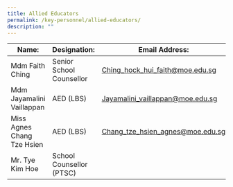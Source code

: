 ```yaml
---
title: Allied Educators
permalink: /key-personnel/allied-educators/
description: ""
---
```

| Name: | Designation: | Email Address: |
| -------- | -------- | -------- |
| Mdm Faith Ching     |  Senior School Counsellor    | Ching_hock_hui_faith@moe.edu.sg     |
| Mdm Jayamalini Vaillappan     |  AED (LBS)   | Jayamalini_vaillappan@moe.edu.sg     |
| Miss Agnes Chang Tze Hsien     |  AED (LBS)   | Chang_tze_hsien_agnes@moe.edu.sg     |
| Mr. Tye Kim Hoe     |  School Counsellor (PTSC)   |      |
